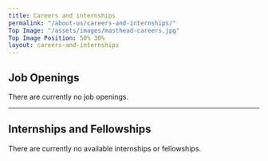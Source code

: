 ```yaml
---
title: Careers and internships
permalink: "/about-us/careers-and-internships/"
Top Image: "/assets/images/masthead-careers.jpg"
Top Image Position: 50% 30%
layout: careers-and-internships
---
```


## Job Openings

There are currently no job openings.

---

## Internships and Fellowships

There are currently no available internships or fellowships.
